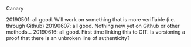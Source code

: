 Canary

20190501: all good. Will work on something that is more verifiable (i.e. through Github)
20190607: all good. Nothing new yet on Github or other methods…
20190616: all good. First time linking this to GIT. Is versioning a proof that there is an unbroken line of authenticity?
